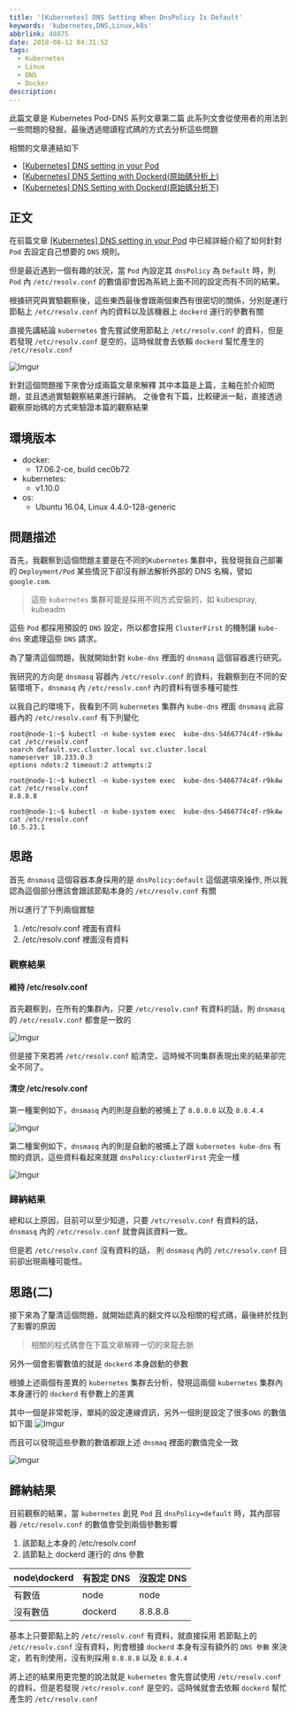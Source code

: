 ```yaml
---
title: '[Kubernetes] DNS Setting When DnsPolicy Is Default'
keywords: 'kubernetes,DNS,Linux,k8s'
abbrlink: 48875
date: 2018-08-12 04:31:52
tags:
  - Kubernetes
  - Linux
  - DNS
  - Docker
description:
---
```


此篇文章是 Kubernetes Pod-DNS 系列文章第二篇
此系列文會從使用者的用法到一些問題的發掘，最後透過閱讀程式碼的方式去分析這些問題

相關的文章連結如下
- [[Kubernetes] DNS setting in your Pod](https://www.hwchiu.com/kubernetes-dns.html)
- [[Kubernetes] DNS Setting with Dockerd(原始碼分析上)](https://www.hwchiu.com/kubernetes-dns-iii.html)
- [[Kubernetes] DNS Setting with Dockerd(原始碼分析下)](https://www.hwchiu.com/kubernetes-dns-iiii.html)

##  正文

在前篇文章
[[Kubernetes] DNS setting in your Pod](https://www.hwchiu.com/kubernetes-dns.html) 中已經詳細介紹了如何針對 `Pod` 去設定自己想要的 `DNS` 規則。

但是最近遇到一個有趣的狀況，當 `Pod` 內設定其 `dnsPolicy` 為 `Default` 時，則 `Pod` 內 `/etc/resolv.conf` 的數值卻會因為系統上面不同的設定而有不同的結果。

根據研究與實驗觀察後，這些東西最後會跟兩個東西有很密切的關係，分別是運行節點上 `/etc/resolv.conf` 內的資料以及該機器上 `dockerd` 運行的參數有關

直接先講結論
`kubernetes` 會先嘗試使用節點上 `/etc/resolv.conf` 的資料，但是若發現 `/etc/resolv.conf` 是空的，這時候就會去依賴 `dockerd` 幫忙產生的 `/etc/resolv.conf`

![Imgur](https://i.imgur.com/zzTxjSY.png)

針對這個問題接下來會分成兩篇文章來解釋
其中本篇是上篇，主軸在於介紹問題，並且透過實驗觀察結果進行歸納。
之後會有下篇，比較硬派一點，直接透過觀察原始碼的方式來驗證本篇的觀察結果

<!--more-->

## 環境版本
- docker:
    - 17.06.2-ce, build cec0b72
- kubernetes: 
    - v1.10.0
- os: 
    - Ubuntu 16.04, Linux 4.4.0-128-generic

## 問題描述

首先，我觀察到這個問題主要是在不同的`Kubernetes` 集群中，我發現我自己部署的 `Deployment/Pod` 某些情況下卻沒有辦法解析外部的 DNS 名稱，譬如 `google.com`.
> 這些 `kubernetes` 集群可能是採用不同方式安裝的，如 kubespray, kubeadm
 

這些 `Pod` 都採用預設的 `DNS` 設定，所以都會採用 `ClusterFirst` 的機制讓 `kube-dns` 來處理這些 `DNS` 請求。

為了釐清這個問題，我就開始針對 `kube-dns` 裡面的 `dnsmasq` 這個容器進行研究。

我研究的方向是 `dnsmasq` 容器內 `/etc/resolv.conf` 的資料，我觀察到在不同的安裝環境下，`dnsmasq` 內 `/etc/resolv.conf` 內的資料有很多種可能性

以我自己的環境下，我看到不同 `kubernetes` 集群內 `kube-dns` 裡面 `dnsmasq`  此容器內的 `/etc/resolv.conf` 有下列變化

```shell=
root@node-1:~$ kubectl -n kube-system exec  kube-dns-5466774c4f-r9k4w cat /etc/resolv.conf
search default.svc.cluster.local svc.cluster.local
nameserver 10.233.0.3
options ndots:2 timeout:2 attempts:2
```

```shell=
root@node-1:~$ kubectl -n kube-system exec  kube-dns-5466774c4f-r9k4w cat /etc/resolv.conf
8.8.8.8
```

```shell=
root@node-1:~$ kubectl -n kube-system exec  kube-dns-5466774c4f-r9k4w cat /etc/resolv.conf
10.5.23.1
```

## 思路
首先 `dnsmasq` 這個容器本身採用的是 `dnsPolicy:default` 這個選項來操作, 所以我認為這個部分應該會跟該節點本身的 `/etc/resolv.conf` 有關

所以進行了下列兩個實驗
1. /etc/resolv.conf 裡面有資料
2. /etc/resolv.conf 裡面沒有資料

### 觀察結果
#### 維持 /etc/resolv.conf

首先觀察到，在所有的集群內，只要 `/etc/resolv.conf`  有資料的話，則 `dnsmasq` 的 `/etc/resolv.conf` 都會是一致的

![Imgur](https://i.imgur.com/h8cHkH2.png)

但是接下來若將 `/etc/resolv.conf` 給清空，這時候不同集群表現出來的結果卻完全不同了。


#### 清空 /etc/resolv.conf
第一種案例如下，`dnsmasq` 內的則是自動的被捕上了 `8.8.8.8` 以及  `8.8.4.4`

![Imgur](https://i.imgur.com/Ms0wDUs.png)

第二種案例如下，`dnsmasq` 內的則是自動的被捕上了跟 `kubernetes kube-dns` 有關的資訊，這些資料看起來就跟 `dnsPolicy:clusterFirst` 完全一樣

![Imgur](https://i.imgur.com/owfBHyw.png)

### 歸納結果

總和以上原因，目前可以至少知道，只要 `/etc/resolv.conf` 有資料的話， `dnsmasq` 內的 `/etc/resolv.conf` 就會與該資料一致。

但是若 `/etc/resolv.conf` 沒有資料的話， 則 `dnsmasq` 內的 `/etc/resolv.conf` 目前卻出現兩種可能性。


## 思路(二)

接下來為了釐清這個問題，就開始認真的翻文件以及相關的程式碼，最後終於找到了影響的原因
> 相關的程式碼會在下篇文章解釋一切的來龍去脈

另外一個會影響數值的就是 `dockerd` 本身啟動的參數

根據上述兩個有差異的 `kubernetes` 集群去分析，發現這兩個 `kubernetes` 集群內本身運行的 `dockerd` 有參數上的差異


其中一個是非常乾淨，單純的設定連線資訊，另外一個則是設定了很多`DNS` 的數值
如下圖
![Imgur](https://i.imgur.com/dAPbB65.png)

而且可以發現這些參數的數值都跟上述 `dnsmaq` 裡面的數值完全一致

![Imgur](https://i.imgur.com/owfBHyw.png)


## 歸納結果

目前觀察的結果，當 `kubernetes` 創見 `Pod` 且 `dnsPolicy=default` 時，其內部容器 `/etc/resolv.conf` 的數值會受到兩個參數影響

1. 該節點上本身的 /etc/resolv.conf
2. 該節點上 dockerd 運行的 dns 參數


| node\dockerd | 有設定 DNS | 沒設定 DNS| 
| -------- | -------- | -------- |
| 有數值     | node     | node     |
| 沒有數值  | dockerd     | 8.8.8.8     |

基本上只要節點上的 `/etc/resolv.conf` 有資料，就直接採用
若節點上的 `/etc/resolv.conf` 沒有資料，則會根據 `dockerd` 本身有沒有額外的 `DNS 參數` 來決定，若有則使用，沒有則採用 `8.8.8.8` 以及 `8.8.4.4`


將上述的結果用更完整的說法就是
`kubernetes` 會先嘗試使用 `/etc/resolv.conf` 的資料，但是若發現 `/etc/resolv.conf` 是空的，這時候就會去依賴 `dockerd` 幫忙產生的 `/etc/resolv.conf`

